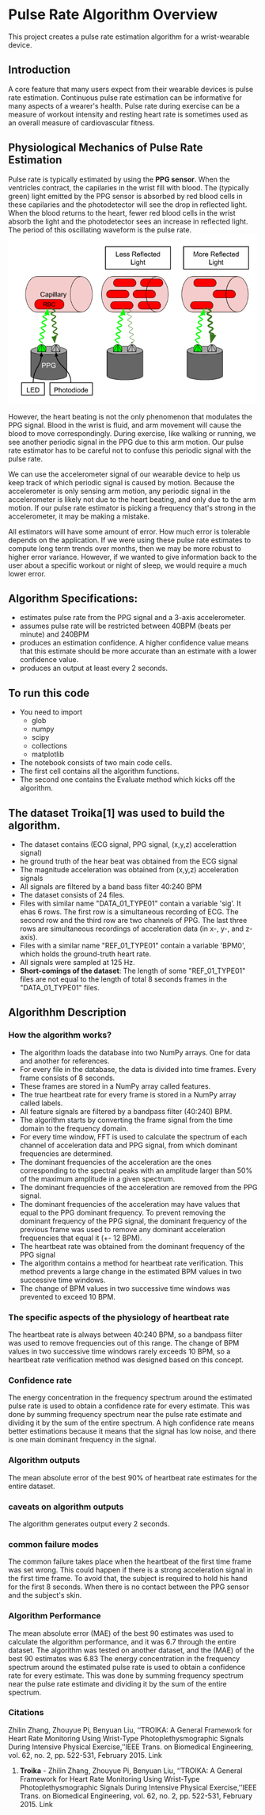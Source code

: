 # Pulse Rate Algorithm Overview
This project creates a pulse rate estimation algorithm for a wrist-wearable device.

## Introduction
A core feature that many users expect from their wearable devices is pulse rate estimation. Continuous pulse rate estimation can be informative for many aspects of a wearer's health. Pulse rate during exercise can be a measure of workout intensity and resting heart rate is sometimes used as an overall measure of cardiovascular fitness. 


## Physiological Mechanics of Pulse Rate Estimation
Pulse rate is typically estimated by using the **PPG sensor**. When the ventricles contract, the capilaries in the wrist fill with blood. The (typically green) light emitted by the PPG sensor is absorbed by red blood cells in these capilaries and the photodetector will see the drop in reflected light. When the blood returns to the heart, fewer red blood cells in the wrist absorb the light and the photodetector sees an increase in reflected light. The period of this oscillating waveform is the pulse rate.
![](https://github.com/AhmedElbossily/Activity-Aware-Pulse-Rate-Algorithm/blob/main/ppg_mechanics.png?raw=true)

However, the heart beating is not the only phenomenon that modulates the PPG signal. Blood in the wrist is fluid, and arm movement will cause the blood to move correspondingly. During exercise, like walking or running, we see another periodic signal in the PPG due to this arm motion. Our pulse rate estimator has to be careful not to confuse this periodic signal with the pulse rate.

We can use the accelerometer signal of our wearable device to help us keep track of which periodic signal is caused by motion. Because the accelerometer is only sensing arm motion, any periodic signal in the accelerometer is likely not due to the heart beating, and only due to the arm motion. If our pulse rate estimator is picking a frequency that's strong in the accelerometer, it may be making a mistake.

All estimators will have some amount of error. How much error is tolerable depends on the application. If we were using these pulse rate estimates to compute long term trends over months, then we may be more robust to higher error variance. However, if we wanted to give information back to the user about a specific workout or night of sleep, we would require a much lower error.

## Algorithm Specifications:
  * estimates pulse rate from the PPG signal and a 3-axis accelerometer.
  * assumes pulse rate will be restricted between 40BPM (beats per minute) and 240BPM
  * produces an estimation confidence. A higher confidence value means that this estimate should be more accurate than an estimate with a lower confidence value.
  * produces an output at least every 2 seconds.  

## To run this code
- You need to import
   - glob
   - numpy
   - scipy
   - collections
   - matplotlib
- The notebook consists of two main code cells.
- The first cell contains all the algorithm functions.
- The second one contains the Evaluate method which kicks off the algorithm.

## The dataset Troika[1] was used to build the algorithm.
- The dataset contains (ECG signal, PPG signal, (x,y,z) accelerattion signal)
- he ground truth of the hear beat was obtained from the ECG signal
- The magnitude acceleration was obtained from (x,y,z) acceleration signals
- All signals are filtered by a band bass filter 40:240 BPM
- The dataset consists of 24 files.
- Files with similar name "DATA_01_TYPE01" contain a variable 'sig'. It ehas 6 rows. The first row is a simultaneous recording of ECG. The second row and the third row are two channels of PPG. The last three rows are simultaneous recordings of acceleration data (in x-, y-, and z-axis).
- Files with a similar name "REF_01_TYPE01" contain a variable 'BPM0', which holds the ground-truth heart rate.
- All signals were sampled at 125 Hz.
- **Short-comings of the dataset**: The length of some "REF_01_TYPE01" files are not equal to the length of total 8 seconds frames in the "DATA_01_TYPE01" files.

## Algorithhm Description

### How the algorithm works?
- The algorithm loads the database into two NumPy arrays. One for data and another for references.
- For every file in the database, the data is divided into time frames. Every frame consists of 8 seconds.
- These frames are stored in a NumPy array called features.
- The true heartbeat rate for every frame is stored in a NumPy array called labels.
- All feature signals are filtered by a bandpass filter (40:240) BPM.
- The algorithm starts by converting the frame signal from the time domain to the frequency domain.
- For every time window, FFT is used to calculate the spectrum of each channel of acceleration data and PPG signal, from which dominant frequencies are determined.
- The dominant frequencies of the acceleration are the ones corresponding to the spectral peaks with an amplitude larger than 50% of the maximum amplitude in a given spectrum.
- The dominant frequencies of the acceleration are removed from the PPG signal.
- The dominant frequencies of the acceleration may have values that equal to the PPG dominant frequency. To prevent removing the dominant frequency of the PPG signal, the dominant frequency of the previous frame was used to remove any dominant acceleration frequencies that equal it (+- 12 BPM).
- The heartbeat rate was obtained from the dominant frequency of the PPG signal
- The algorithm contains a method for heartbeat rate verification. This method prevents a large change in the estimated BPM values in two successive time windows.
- The change of BPM values in two successive time windows was prevented to exceed 10 BPM.

### The specific aspects of the physiology of heartbeat rate
The heartbeat rate is always between 40:240 BPM, so a bandpass filter was used to remove frequencies out of this range.
The change of BPM values in two successive time windows rarely exceeds 10 BPM, so a heartbeat rate verification method was designed based on this concept.

### Confidence rate
The energy concentration in the frequency spectrum around the estimated pulse rate is used to obtain a confidence rate for every estimate. This was done by summing frequency spectrum near the pulse rate estimate and dividing it by the sum of the entire spectrum. A high confidence rate means better estimations because it means that the signal has low noise, and there is one main dominant frequency in the signal.

### Algorithm outputs
The mean absolute error of the best 90% of heartbeat rate estimates for the entire dataset.

### caveats on algorithm outputs
The algorithm generates output every 2 seconds.

### common failure modes
The common failure takes place when the heartbeat of the first time frame was set wrong. This could happen if there is a strong acceleration signal in the first time frame. To avoid that, the subject is required to hold his hand for the first 8 seconds.
When there is no contact between the PPG sensor and the subject's skin.

### Algorithm Performance
The mean absolute error (MAE) of the best 90 estimates was used to calculate the algorithm performance, and it was 6.7 through the entire dataset.
The algorithm was tested on another dataset, and the (MAE) of the best 90 estimates was 6.83
The energy concentration in the frequency spectrum around the estimated pulse rate is used to obtain a confidence rate for every estimate. This was done by summing frequency spectrum near the pulse rate estimate and dividing it by the sum of the entire spectrum.

### Citations
Zhilin Zhang, Zhouyue Pi, Benyuan Liu, ‘‘TROIKA: A General Framework for Heart Rate Monitoring Using Wrist-Type Photoplethysmographic Signals During Intensive Physical Exercise,’’IEEE Trans. on Biomedical Engineering, vol. 62, no. 2, pp. 522-531, February 2015. Link

1. **Troika** - Zhilin Zhang, Zhouyue Pi, Benyuan Liu, ‘‘TROIKA: A General Framework for Heart Rate Monitoring Using Wrist-Type Photoplethysmographic Signals During Intensive Physical Exercise,’’IEEE Trans. on Biomedical Engineering, vol. 62, no. 2, pp. 522-531, February 2015. Link
